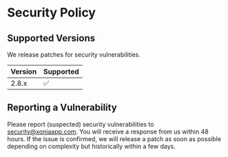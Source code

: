 # Security Policy

## Supported Versions

We release patches for security vulnerabilities.

| Version | Supported          |
| ------- | ------------------ |
| 2.8.x   | :white_check_mark: |

## Reporting a Vulnerability

Please report (suspected) security vulnerabilities to security@xoniaapp.com. You will receive a response from us within 48 hours. If the issue is confirmed, we will release a patch as soon as possible depending on complexity but historically within a few days.